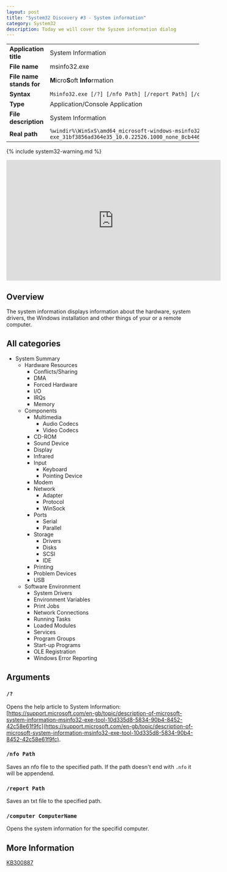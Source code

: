 ```yaml
---
layout: post
title: "System32 Discovery #3 - System information"
category: System32
description: Today we will cover the Syszem information dialog
---
```


|||
|-|-|
|<b>Application title</b>|System Information|
|<b>File name</b>|msinfo32.exe|
|<b>File name stands for</b>|<b>M</b>icro<b>S</b>oft <b>Info</b>rmation|
|<b>Syntax</b>|`Msinfo32.exe [/?] [/nfo Path] [/report Path] [/computer ComputerName]`|
|<b>Type</b>|Application/Console Application|
|<b>File description</b>|System Information|
|<b>Real path</b>|`%windir%\WinSxS\amd64_microsoft-windows-msinfo32-exe_31bf3856ad364e35_10.0.22526.1000_none_8cb44643f595900b\msinfo32.exe`|

{% include system32-warning.md %}

<iframe width="560" height="315" src="https://www.youtube.com/embed/1hgELblNLsI" title="YouTube video player" frameborder="0" allow="accelerometer; autoplay; clipboard-write; encrypted-media; gyroscope; picture-in-picture" allowfullscreen></iframe>

## Overview

The system information displays information about the hardware, system drivers, the Windows installation and other things of your or a remote computer.

## All categories

* System Summary
  * Hardware Resources
    * Conflicts/Sharing
    * DMA
    * Forced Hardware
    * I/O
    * IRQs
    * Memory
  * Components
    * Multimedia
      * Audio Codecs
      * Video Codecs
    * CD-ROM
    * Sound Device
    * Display
    * Infrared
    * Input
      * Keyboard
      * Pointing Device
    * Modem
    * Network
      * Adapter
      * Protocol
      * WinSock
    * Ports
      * Serial
      * Parallel
    * Storage
      * Drivers
      * Disks
      * SCSI
      * IDE
    * Printing
    * Problem Devices
    * USB
  * Software Environment
    * System Drivers
    * Environment Variables
    * Print Jobs
    * Network Connections
    * Running Tasks
    * Loaded Modules
    * Services
    * Program Groups
    * Start-up Programs
    * OLE Registration
    * Windows Error Reporting
    
## Arguments

### `/?`

Opens the help article to System Information: [https://support.microsoft.com/en-gb/topic/description-of-microsoft-system-information-msinfo32-exe-tool-10d335d8-5834-90b4-8452-42c58e61f9fc](https://support.microsoft.com/en-gb/topic/description-of-microsoft-system-information-msinfo32-exe-tool-10d335d8-5834-90b4-8452-42c58e61f9fc).
    
### `/nfo Path`

Saves an nfo file to the specified path. If the path doesn't end with `.nfo` it will be appendend.

### `/report Path`

Saves an txt file to the specified path.

### `/computer ComputerName`

Opens the system information for the specifid computer.

## More Information

[KB300887](https://go.microsoft.com/fwlink/?LinkID=2100680)
